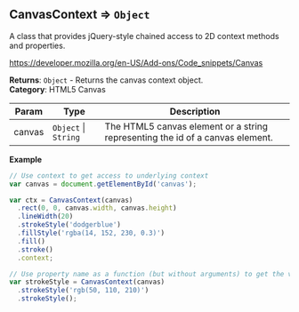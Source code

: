 <a name="module_CanvasContext"></a>

## CanvasContext ⇒ <code>Object</code>
A class that provides jQuery-style chained access to 2D context methods and properties.

https://developer.mozilla.org/en-US/Add-ons/Code_snippets/Canvas

**Returns**: <code>Object</code> - Returns the canvas context object.  
**Category**: HTML5 Canvas  

| Param | Type | Description |
| --- | --- | --- |
| canvas | <code>Object</code> &#124; <code>String</code> | The HTML5 canvas element or a string representing the id of a canvas element. |

**Example**  
```js
// Use context to get access to underlying context
var canvas = document.getElementById('canvas');

var ctx = CanvasContext(canvas)
  .rect(0, 0, canvas.width, canvas.height)
  .lineWidth(20)
  .strokeStyle('dodgerblue')
  .fillStyle('rgba(14, 152, 230, 0.3)')
  .fill()
  .stroke()
  .context;

// Use property name as a function (but without arguments) to get the value
var strokeStyle = CanvasContext(canvas)
  .strokeStyle('rgb(50, 110, 210)')
  .strokeStyle();
```

